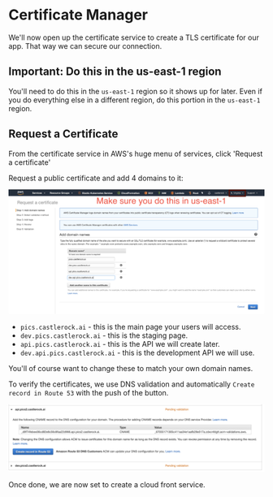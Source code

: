 # Certificate Manager

We'll now open up the certificate service to create a TLS certificate for our app.  That way we can secure our connection. 

## Important: Do this in the us-east-1 region
You'll need to do this in the `us-east-1` region so it shows up for later.  Even if you do everything else in a different region, do this portion in the `us-east-1` region. 

## Request a Certificate

From the certificate service in AWS's huge menu of services, click 'Request a certificate'

Request a public certificate and add 4 domains to it: 

![cert manager](../images/certmanager01.png)

* `pics.castlerock.ai` - this is the main page your users will access. 
* `dev.pics.castlerock.ai` - this is the staging page. 
* `api.pics.castlerock.ai` - this is the API we will create later. 
* `dev.api.pics.castlerock.ai` - this is the development API we will use.  

You'll of course want to change these to match your own domain names. 

To verify the certificates, we use DNS validation and automatically `Create record in Route 53` with the push of the button. 

![cert validation](../images/certmanager02.png)

Once done, we are now set to create a cloud front service. 